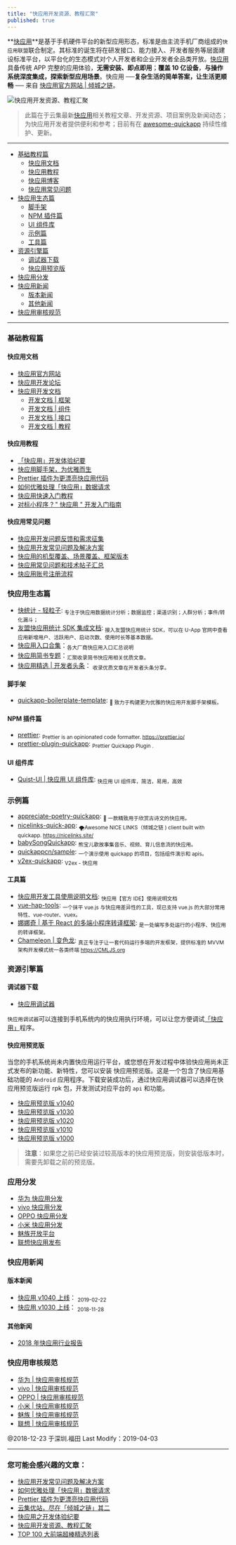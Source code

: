 ```yaml
---
title: "快应用开发资源、教程汇聚"
published: true
---
```


**[快应用](https://nicelinks.site/post/5b5fb5bc615bf842b609105f)**是基于手机硬件平台的新型应用形态，标准是由主流手机厂商组成的`快应用联盟`联合制定。其标准的诞生将在研发接口、能力接入、开发者服务等层面建设标准平台，以平台化的生态模式对个人开发者和企业开发者全品类开放。[快应用](https://nicelinks.site/post/5b5fb5bc615bf842b609105f)具备传统 APP 完整的应用体验，**无需安装、即点即用**；**覆盖 10 亿设备**，**与操作系统深度集成，探索新型应用场景**。快应用 ──**复杂生活的简单答案，让生活更顺畅** ── 来自 [快应用官方网站 \| 倾城之链](https://nicelinks.site/post/5b5fb5bc615bf842b609105f)。

<!-- more -->

![快应用开发资源、教程汇聚](https://image.nicelinks.site/cool-background-red.png)

> 此篇在于云集最新[快应用](https://nicelinks.site/post/5b5fb5bc615bf842b609105f)相关教程文章、开发资源、项目案例及新闻动态；为快应用开发者提供便利和参考；目前有在 [awesome-quickapp](https://github.com/nicejade/awesome-quickapp) 持续性维护、更新。

---

- [基础教程篇](#基础教程篇)
  - [快应用文档](#快应用文档)
  - [快应用教程](#快应用教程)
  - [快应用博客](https://quickapp.lovejade.cn/tag/quickapp/?utm_source=github.com)
  - [快应用常见问题](#快应用常见问题)
- [快应用生态篇](#快应用生态篇)
  - [脚手架](#脚手架)
  - [NPM 插件篇](#NPM插件篇)
  - [UI 组件库](#UI组件库)
  - [示例篇](#示例篇)
  - [工具篇](#工具篇)
- [资源引擎篇](#资源引擎篇)
  - [调试器下载](#调试器下载)
  - [快应用预览版](#快应用预览版)
- [快应用分发](#应用分发)
- [快应用新闻](#快应用新闻)
  - [版本新闻](#版本新闻)
  - [其他新闻](#其他新闻)
- [快应用审核规范](#快应用审核规范)

---

### 基础教程篇

#### 快应用文档

- [快应用官方网站](https://www.quickapp.cn/?utm_source=jeffjade.com)
- [快应用开发论坛](https://bbs.quickapp.cn/?utm_source=jeffjade.com)
- [快应用开发文档](https://doc.quickapp.cn/?utm_source=jeffjade.com)
  - [开发文档 \| 框架](https://doc.quickapp.cn/framework/?utm_source=jeffjade.com)
  - [开发文档 \| 组件](https://doc.quickapp.cn/widgets/common-events.html?utm_source=jeffjade.com)
  - [开发文档 \| 接口](https://doc.quickapp.cn/features/?utm_source=jeffjade.com)
  - [开发文档 \| 教程](https://doc.quickapp.cn/?utm_source=jeffjade.com)

#### 快应用教程

- [「快应用」开发体验纪要](https://nice.lovejade.cn/zh/article/develop-quick-app-experience-notes.html)
- [快应用脚手架，为优雅而生](https://nice.lovejade.cn/zh/article/quickapp-boilerplate-template.html)
- [Prettier 插件为更漂亮快应用代码](https://quickapp.lovejade.cn/prettier-quickapp-plugin/)
- [如何优雅处理「快应用」数据请求](https://quickapp.lovejade.cn/how-to-elegantly-handle-quickapp-request/)
- [快应用快速入门教程](https://juejin.im/post/5ab27d8e518825557e78485e)
- [对标小程序 ? " 快应用 " 开发入门指南](https://juejin.im/post/5ab26a1e6fb9a028b547c675)

#### 快应用常见问题

- [快应用开发问题反馈和需求征集](https://github.com/quickappcn/issues)
- [快应用开发常见问题及解决方案](https://quickapp.lovejade.cn/quickapp-common-problems-and-solutions/)
- [快应用的机型覆盖、场景覆盖、框架版本](https://quickapp.lovejade.cn/quickapp-phone_model-device-scene-coverage/?utm_source=github)
- [快应用常见问题和技术帖子汇总](https://bbs.quickapp.cn/forum.php?mod=viewthread&tid=838)
- [快应用账号注册流程](https://www.quickapp.cn/docCenter/post/71)

### 快应用生态篇

- [快统计 - 轻粒子](http://www.qinglizi.cn/): <sub>专注于快应用数据统计分析；数据监控；渠道识别；人群分析；事件/转化漏斗；</sub>
- [友盟快应用统计 SDK 集成文档](https://developer.umeng.com/docs/84810/detail/84811): <sub>接入友盟快应用统计 SDK，可以在 U-App 官网中查看应用新增用户、活跃用户、启动次数、使用时长等基本数据。</sub>
- [快应用入口合集](https://bbs.quickapp.cn/forum.php?mod=viewthread&tid=552&fromuid=139)：<sub>各大厂商快应用入口汇总说明</sub>
- [快应用简书专题](https://www.jianshu.com/c/967284997de2)：<sub>汇聚收录简书快应用相关优质文章。</sub>
- [快应用精选 \| 开发者头条](https://toutiao.io/subjects/374789)： <sub>收录优质文章在开发者头条分享。</sub>

#### 脚手架

- [quickapp-boilerplate-template](https://github.com/nicejade/quickapp-boilerplate-template): <sub>🔨 致力于构建更为优雅的快应用开发脚手架模板。</sub>

#### NPM 插件篇

- [prettier](https://github.com/prettier/prettier): <sub>Prettier is an opinionated code formatter. https://prettier.io/</sub>
- [prettier-plugin-quickapp](https://github.com/nicejade/prettier-plugin-quickapp): <sub>Prettier Quickapp Plugin .</sub>

#### UI 组件库

- [Quist-UI \| 快应用 UI 组件库](https://github.com/JDsecretFE/quist-ui): <sub>快应用 UI 组件库，简洁，易用，高效</sub>

### 示例篇

- [appreciate-poetry-quickapp](https://github.com/TheHumanComedy/appreciate-poetry-quickapp): <sub>🌊 一款精致用于欣赏古诗文的快应用。</sub>
- [nicelinks-quick-app](https://github.com/nicejade/nicelinks-quick-app): <sub>🌪Awesome NICE LINKS（倾城之链 ) client built with quickapp. https://nicelinks.site/ </sub>
- [babySongQuickapp](https://github.com/lishuaixingNewBee/babySongQuickapp): <sub>熊宝儿歌故事集音乐、视频、育儿信息流的快应用。</sub>
- [quickappcn/sample](https://github.com/quickappcn/sample): <sub>一个演示使用 quickapp 的项目，包括组件演示和 apis。 </sub>
- [v2ex-quickapp](https://github.com/wotermelon/v2ex-quickapp): <sub>V2ex - 快应用</sub>

#### 工具篇

- [快应用开发工具使用说明文档](https://bbs.quickapp.cn/forum.php?mod=viewthread&tid=1052): <sub>快应用【官方 IDE】使用说明文档</sub>
- [vue-hap-tools](https://github.com/Youjingyu/vue-hap-tools): <sub>一个抹平 vue.js 与快应用差异性的工具，现已支持 vue.js 的大部分常用特性、vue-router、vuex。</sub>
- [娜娜奇 \| 基于 React 的多端小程序转译框架](https://rubylouvre.github.io/nanachi/documents/install.html): <sub>是一处编写多处运行的小程序、快应用的转译框架。</sub>
- [Chameleon \| 变色龙](https://github.com/didi/chameleon): <sub>真正专注于让一套代码运行多端的开发框架，提供标准的 MVVM 架构开发模式统一各类终端 https://CMLJS.org</sub>

### 资源引擎篇

#### 调试器下载

- [快应用调试器](https://github.com/nicejade/awesome-quickapp/blob/master/resources/quickapp_debugger.apk?raw=true)

`快应用调试器`可以连接到手机系统内的快应用执行环境，可以让您方便调试[「快应用」](https://nicelinks.site/post/5b5fb5bc615bf842b609105f)程序。

#### 快应用预览版

当您的手机系统尚未内置快应用运行平台，或您想在开发过程中体验快应用尚未正式发布的新功能、新特性，您可以安装 快应用预览版。这是一个包含了快应用基础功能的 `Android` 应用程序。下载安装成功后，通过快应用调试器可以选择在快应用预览版运行 rpk 包，开发测试对应平台的 `api` 和功能。

- [快应用预览版 v1040](https://github.com/nicejade/awesome-quickapp/blob/master/resources/quickapp_platform_preview_release_v1040.apk?raw=true)
- [快应用预览版 v1030](https://github.com/nicejade/awesome-quickapp/blob/master/resources/quickapp_platform_preview_release_v1030.apk?raw=true)
- [快应用预览版 v1020](https://github.com/nicejade/awesome-quickapp/blob/master/resources/quickapp_platform_preview_release_v1020.apk?raw=true)
- [快应用预览版 v1010](https://github.com/nicejade/awesome-quickapp/blob/master/resources/quickapp_platform_preview_release_v1010.apk?raw=true)
- [快应用预览版 v1000](https://github.com/nicejade/awesome-quickapp/blob/master/resources/quickapp_platform_preview_release_v1000.apk?raw=true)

> **注意**：如果您之前已经安装过较高版本的快应用预览版，则安装低版本时，需要先卸载之前的预览版。

### 应用分发

- [华为 快应用分发](https://developer.huawei.com/consumer/cn/service/hms/fastapp.html)
- [vivo 快应用分发](https://dev.vivo.com.cn/distribute/quickApp)
- [OPPO 快应用分发](https://open.oppomobile.com/service/distribute#id=4)
- [小米 快应用分发](https://dev.mi.com/console/app/newapp.html)
- [魅族开放平台](https://open.flyme.cn/)
- [联想快应用发布](http://open.lenovo.com/developer/adp/helpData/database_detail.jsp?url=http://open.lenovo.com/sdk/?p=796)

### 快应用新闻

#### 版本新闻

- [快应用 v1040 上线](https://doc.quickapp.cn/changelog/1040.html)： <sub>2019-02-22</sub>
- [快应用 v1030 上线](https://doc.quickapp.cn/changelog/1030.html)： <sub>2018-11-28</sub>

#### 其他新闻

- [2018 年快应用行业报告](http://pic-test.kss.ksyun.com/quickapp_statistics/pdf/2018年快应用行业报告-preview.pdf)

### 快应用审核规范

- [华为 \| 快应用审核规范](https://developer.huawei.com/consumer/cn/service/hms/catalog/fastapp.html?page=fastapp_fastapp_toapprove_rule)
- [vivo \| 快应用审核规范](https://dev.vivo.com.cn/documentCenter/doc/120)
- [OPPO \| 快应用审核规范](https://open.oppomobile.com/service/distribute#id=4)
- [小米 \| 快应用审核规范](https://bbs.quickapp.cn/forum.php?mod=viewthread&tid=428)
- [魅族 \| 快应用审核规范](https://miniapp.meizu.com/resources/document/complaint.html)
- [联想 \| 快应用审核规范](http://open.lenovo.com/sdk/%E5%BF%AB%E5%BA%94%E7%94%A8%E5%8F%91%E5%B8%83-2/)

@2018-12-23 于深圳.福田 Last Modify：2019-04-03

---

### 您可能会感兴趣的文章：

- [快应用开发常见问题及解决方案](https://quickapp.lovejade.cn/quickapp-common-problems-and-solutions/)
- [如何优雅处理「快应用」数据请求](https://www.jeffjade.com/2019/01/20/149-how-to-elegantly-handle-quickapp-request)
- [Prettier 插件为更漂亮快应用代码](https://www.jeffjade.com/2017/10/09/146-talk-about-nice-links/150-prettier-quickapp-plugin)
- [云集优站，尽在「倾城之链」其二](https://www.jeffjade.com/2017/10/09/146-talk-about-nice-links/)
- [快应用之开发体验纪要](https://nice.lovejade.cn/zh/article/develop-quick-app-experience-notes.html)
- [快应用开发资源、教程汇聚](https://www.jeffjade.com/2018/12/21/146-awesome-vue-cli3-example/)
- [TOP 100 大前端超棒精选列表](https://www.jeffjade.com/2018/10/13/144-top-100-front-end-awesome-awesome-list/)
